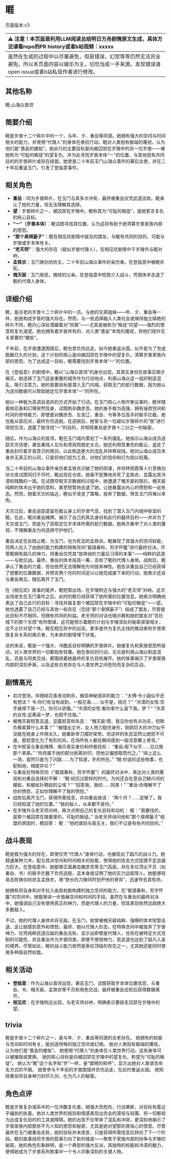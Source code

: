 # 睚
页面版本:v3
 

| :warning: 注意！本页面是利用LLM阅读总结明日方舟剧情原文生成，具体方法请看repo的PR history或者b站视频：xxxxx           |
|:----------------------------|
| 虽然在生成的过程中以尽量避免，但是错误，幻觉等等仍然无法完全避免。所以本页面内容以娱乐为主，切勿当成一手来源。发现错误请open issue或者b站私信作者进行修改。|



## 其他名称
睚;山海众首领
## 简要介绍
睚是岁兽十二个碎片中的一个，与年、夕、重岳等同源。她拥有强大的空间与时间相关的能力，并使用“代理人”的身体在泰拉行动。睚对人类抱有极端的蔑视，认为他们是“愚妄的蝼蚁”。她此行的主要目标是向被囚禁在岁陵中的另一位岁兽——被她称为“可耻的叛徒”的望复仇，并为此寻找岁兽本体“一”的位置，与其他抱有共同目的的岁兽碎片或存在结盟。她曾是二十年前玉门山海众事件的幕后主使，并在二十年后重返玉门，引发了登临意事件。
## 相关角色
-   **重岳**：同为岁兽碎片，在玉门与其多次冲突，最终被重岳仅凭武道击败。睚承认了他的力量，但无法理解其选择。
-   **望**：岁兽碎片之一，被囚禁在岁陵中。睚称其为“可耻的叛徒”，是她誓言复仇的核心目标。
-   **“一”（岁兽本体）**：睚试图寻找其位置，认为这将有助于她清算岁兽家族内部的恩怨。
-   **“那个臭棋篓子”**：睚在相见欢剧情中提及的盟友，与睚有共同的目的，可能与岁陵或岁本体有关。
-   **“老天师”**：强大的存在（疑似岁兽代理人），在相见欢剧情中于岁陵外与睚对峙。
-   **孟铁衣**：玉门铸剑坊坊主，二十年前山海众事件的亲历者。在登临意中被睚杀死。
-   **槐天裴**：玉门居民，槐琥的父亲。在登临意中短暂介入战斗，凭借体术击退了睚的代理人身体。
## 详细介绍
睚，是古老的岁兽十二个碎片中的一员。与她的兄弟姐妹——年、夕、重岳等一样，她是构成岁兽的强大存在。然而，与一些选择融入人类社会或保持独立隔绝的碎片不同，睚内心深处潜藏着对“同类”——尤其是被称为“叛徒”的望——强烈的恨意和复仇渴望。她也拥有着岁兽共有的、对人类“愚妄”本性的蔑视，将他们视作无关紧要的“蝼蚁”。

千年前，在岁兽遭遇围猎后，睚也曾负伤远走，如今她重返炎国，似乎是为了完成酝酿已久的计划。这个计划的核心是向被囚禁在岁陵中的望复仇，清算岁兽家族内部的恩怨。为了达成这一目标，睚需要找到岁兽本体“一”的位置。

在《登临意》的剧情中，睚以“山海众首领”的身份出现，其真实身份在故事后期才揭示。她选择了玉门这座重要的城市作为行动地点，利用山海众这一组织制造混乱，吸引注意力。她的首要目标是潜入玉门内城，获取玉门的航行数据，因为她认为这份数据可以帮助她定位岁兽本体“一”的所在。

她以一种极为高调且诡异的方式开始了行动。在玉门核心人物齐聚议事时，睚伴随着桃花香和幻境突然现身，试图刺杀魏彦吾。她的身手极为高强，拥有操控空间和时间的奇特能力，即使面对魏彦吾、左宣辽、重岳、令等多位高手的联手拦截，她也能从容应对，最终负伤逃脱。在逃脱后，她曾与另一位疑似岁兽碎片的“我”进行简短交流，透露了她寻找“一”的目的，并知晓重岳是岁兽十二分之一的秘密。

随后，作为山海众的首领，睚在玉门城内策划了一系列骚乱。她指示山海众成员追踪天灾信使，袭击秉烛人左乐和肃政院御史太合。她还利用受重伤的截云，盗走了重岳封印着岁兽意识的佩剑，以此制造更大的混乱并转移视线。她对山海众成员本身并无真正的认同，只是将他们视为工具，对他们的信仰和行为抱以轻蔑。

当二十年前的山海众事件亲历者孟铁衣识破了她的阴谋，并将林雨霞等人引至铸剑坊仓库试图同归于尽时，睚出现在仓库。她毫不犹豫地杀死了孟铁衣，显露出其冷漠和残酷的一面。在试图夺取天灾数据的过程中，她遭遇了槐天裴的阻拦。槐天裴纯粹的体术出乎她的意料，甚至短暂地击退了她，让她暴露出内心的愤怒和一丝失态。然而，随着天灾的临近，睚似乎改变了策略，放弃了数据，预言玉门将难以幸免。

天灾过后，重岳追踪遗留在截云身上的岁兽气息，找到了潜入玉门内城中枢室的睚。在此，睚向重岳摊牌，揭示了自己的真实身份和此行的最终目的——并非为了天灾或玉门，而是为了获取定位岁本体所需的航行数据。她再次重申了对人类的蔑视，不理解重岳为何选择守护他们。

重岳决定在此阻止睚，为玉门，也为死去的孟铁衣。睚展现了其强大的空间权能，将两人拉入了由她的能力构建的特殊空间“裁错春秋，剪宇怀腹”进行最终对决。尽管睚拥有超凡的神力，但重岳仅凭其“放弃祂的力量后习得的本事”——纯粹的武道——与她交战。最终，重岳的体术技高一筹，击败了睚的代理人身体。战败后，睚承认了重岳的力量，但也依然无法理解他为何放弃神性。她告诉重岳自己已经获得了想要的位置数据，并预言两个月的时间足以让她完成接下来的行动。她表示还会与重岳再见，随后离开了玉门。

在《相见欢》故事的尾声，睚短暂出场，在岁陵附近与强大的“老天师”对峙。这次出场发生在玉门事件之后，此时的睚已经获得了她所需的位置信息。她再次明确地表达了自己此行的目标：寻找并报复那个被囚禁在岁陵中的“可耻的叛徒”——望。她也透露了自己已经与其他一些存在（包括“那个臭棋篓子”）结成了盟友，尽管彼此目标不尽相同，但拥有共同的利益。老天师的对话也暗示睚和她的盟友对“百灶城下的那个东西”有所图谋，这可能预示着睚的计划与岁陵深处的秘密紧密相关，远不止针对望个体。睚在相见欢中的出现，更多是作为复仇主线的推动者和岁兽家族复杂关系的揭示者，为未来的剧情埋下伏笔。

总的来说，睚是一个强大、冷酷且目标明确的岁兽碎片。她被复仇和家族恩怨所驱动，对人类世界的一切都抱有轻蔑。她在泰拉的行动，无论是利用山海众制造混乱，还是与同类交战，都围绕着她最终的复仇目标展开。她的故事揭示了岁兽家族内部的深刻矛盾，以及这些古老存在与人类世界之间危险而复杂的互动。
## 剧情高光
*   初次登场，伴随桃花香发动刺杀，展现神秘诡异的能力：
    “太傅:令小姐似乎还有想法？ 令:你们有没有闻到，一股花香...... 似乎是，桃花？”
    “冷漠的女性:空手接得下我一刀，你可以骄傲。”
    “冷漠的女性:看你拿什么留下我。梦？”
    “冷漠的女性:这黄粱一梦，也困不住我。”
*   被槐天裴短暂击退，显露怒意和失态：
    “槐天裴:喂，我见你也有点功夫，但欺负晚辈算什么本事？”
    “被撞出丈许，女人用刀稳住身形，刚刚巨大的冲力似乎没能在她身上作用太久，她重新举刀摆好架势。但这样的失态显然让她怒不可遏，那怒意化为了有形的风，在场所有人都在瞬间感到一股凉意攀上脊背。”
*   在中枢室与重岳摊牌，揭示真实身份和终极目标：
    “重岳:阁下似乎......见过我那个弟弟。”
    “你将属于祂的部分剥离封印，而他又偏想取而代之。”
    “闹上这么一场，竟然只是为了问路......为了知道，岁的所在。”
    “睚:你说的这些物事，也配和祂，相提并论？”
*   与重岳在特殊空间（“裁错春秋，剪宇怀腹”）的最终对决中，表达对人类的蔑视和对重岳选择的不解：
    “睚:经历过那样的时代，为何还会在意自己鳞爪间的蝼蚁，和蝼蚁扑腾起的尘埃？”
    “回答我，我的......同类！”
    “重岳:你理解不了你的愤怒，正如你理解不了我的愤怒。”
*   战败后离开玉门，获得所需信息，并向重岳放话：
    “两个月？......足够了。我已经知道了祂的位置。”
    “我的敌人，从来都不是你。”
*   在岁陵外与老天师对峙，再次点明自己的复仇目标和动机：
    睚：“我要找的，是那个被囚禁在陵墓里的，可耻的叛徒。”
    当老天师询问他和“那个臭棋篓子”结盟的原因时，睚回答：
    睚：“他的谋划与我无关，我们不过是有些共同目的。”
## 战斗表现
睚是极为强大的存在，即使仅凭“代理人”身体行动，也展现出了超凡的战斗力。她精通某种刀术，配合其对空间和时间相关的权能，使得她的攻击方式捉摸不定且威力巨大。在登临意中，她能够正面袭击魏彦吾等玉门高层，并在多位顶尖干员（如重岳、令）的联手拦截下负伤逃脱，这本身就证明了她的实力远超常人。她能够轻易击败铸剑坊坊主孟铁衣，用“狭长的刀锋同时划开他的脊背”，迅速夺去其性命。

她拥有将自身和对手拉入由其权能构建的独立空间的能力，在“裁错春秋，剪宇怀腹”的空间中，她能够进一步施展空间和时间的手段。虽然在与重岳的最终对决中，她强调自己没有使用真正的神力，而是代理人的力量，但其表现依然远超绝大多数敌人。

不过，她的代理人身体并非无敌。在玉门，她曾被槐天裴纯粹、强横的体术短暂击退，这让她感到意外和愤怒。最终，她以代理人形态，在特殊空间中被放弃了岁兽神力、仅凭纯粹武道应敌的重岳击败，显示出即使是代理人，也存在被特定方式克制的可能性，并且重岳作为岁兽同类，即使不使用神力，其武道也达到了超凡入圣的境界。尽管如此，睚的战斗能力依然是泰拉顶级的存在之一，尤其她还能同时使用多种超自然权能。
## 相关活动
-   **登临意**：作为山海众首领出现，袭击玉门，试图获取岁本体位置信息，与重岳、令、槐天裴、孟铁衣等干员和角色交战，最终被重岳击败后获得数据离开。
-   **相见欢**：在岁陵附近出现，与老天师对峙，明确表示要报复囚禁在岁陵中的望。
## trivia
睚是岁兽十二个碎片之一，是与年、夕、重岳等同源的古老存在。
她拥有的权能与空间和时间有关，能创造特殊的独立空间或幻境。
她对人类抱有极端的蔑视，认为他们是“愚妄的蝼蚁”。
她使用“代理人”的身体在人类世界行动，这些身体可以被摧毁或更换。
她的核心目标是向被囚禁在岁陵中的望复仇，称望为“可耻的叛徒”。
她认为“睚”这个名字和“岁”一样，是“鄙陋的称呼”，显示出她对人类语言命名方式的不屑。
她曾参与千年前的岁兽围猎并负伤远走，在此时重返炎国。
她知晓重岳将自身神力封印入剑，化为凡人的秘密。
## 角色点评
睚是岁兽复杂谱系中的一位冷酷复仇者。她强大而危险，行动果断，对目标有着近乎偏执的执着。她对人类世界的规则和情感表现出完全的漠视与轻蔑，将一切都视为达成复仇目的的工具或障碍。她的出现不仅带来了混乱和冲突，更深刻地揭示了岁兽家族内部那些不为人知的恩怨和秘密，尤其是她对望那刻骨铭心的恨意。尽管最终在玉门被重岳击败，她的目标并未改变，只是获得所需信息后转向了下一个阶段。睚的故事线将岁兽的叙事引向了新的维度——聚焦于家族内部的纷争与岁陵的秘密。她的角色形象鲜明，是一个典型的强大反派，其独特的权能和冷漠的魅力，使得她成为了岁兽系列故事中一个令人印象深刻的关键人物。